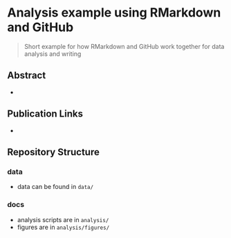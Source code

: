 # Analysis example using RMarkdown and GitHub
> Short example for how RMarkdown and GitHub work together for data analysis and writing

## Abstract
-

## Publication Links
- 
## Repository Structure
### data
- data can be found in `data/`

### docs
- analysis scripts are in `analysis/`
- figures are in `analysis/figures/`




